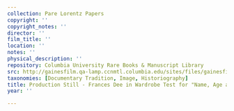 ```yaml
---
collection: Pare Lorentz Papers
copyright: ''
copyright_notes: ''
director: ''
film_title: ''
location: ''
notes: ''
physical_description: ''
repository: Columbia University Rare Books & Manuscript Library
src: http://gainesfilm.qa-lamp.ccnmtl.columbia.edu/sites/files/gainesfilm/images/110094036.jpg
taxonomies: [Documentary Tradition, Image, Historiography]
title: Production Still - Frances Dee in Wardrobe Test for "Name, Age and Occupation"
year: ''

---
```


